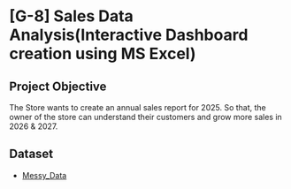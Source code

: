# [G-8] Sales Data Analysis(Interactive Dashboard creation using MS Excel)
## Project Objective
The Store wants to create an annual sales report for 2025. So that, the owner of the store can understand their customers and grow more sales in 2026 & 2027.
## Dataset
- <a href="https://github.com/Pranav10Pardhi/Sales-Data-Analysis/blob/main/retail_store_sales%20(1).csv">Messy_Data</a>
